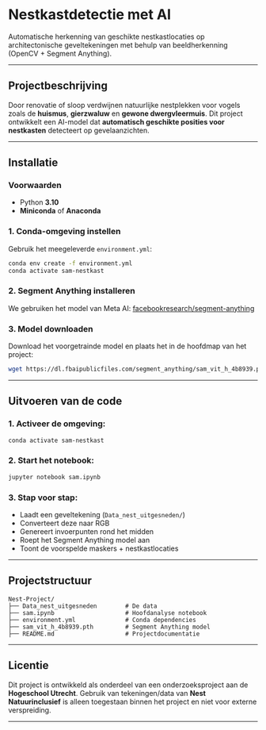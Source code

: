 #  **Nestkastdetectie met AI**

Automatische herkenning van geschikte nestkastlocaties op architectonische geveltekeningen met behulp van beeldherkenning (OpenCV + Segment Anything).

---

##  **Projectbeschrijving**

Door renovatie of sloop verdwijnen natuurlijke nestplekken voor vogels zoals de **huismus**, **gierzwaluw** en **gewone dwergvleermuis**. Dit project ontwikkelt een AI-model dat **automatisch geschikte posities voor nestkasten** detecteert op gevelaanzichten.


---

##  **Installatie**

### **Voorwaarden**

* Python **3.10**
* **Miniconda** of **Anaconda**

### **1. Conda-omgeving instellen**

Gebruik het meegeleverde `environment.yml`:

```bash
conda env create -f environment.yml
conda activate sam-nestkast
```

### **2. Segment Anything installeren**

We gebruiken het model van Meta AI: [facebookresearch/segment-anything](https://github.com/facebookresearch/segment-anything)


### **3. Model downloaden**

Download het voorgetrainde model en plaats het in de hoofdmap van het project:

```bash
wget https://dl.fbaipublicfiles.com/segment_anything/sam_vit_h_4b8939.pth
```

---

##  **Uitvoeren van de code**

### **1. Activeer de omgeving:**

```bash
conda activate sam-nestkast
```

### **2. Start het notebook:**

```bash
jupyter notebook sam.ipynb
```

### **3. Stap voor stap:**

* Laadt een geveltekening (`Data_nest_uitgesneden/`)
* Converteert deze naar RGB
* Genereert invoerpunten rond het midden
* Roept het Segment Anything model aan
* Toont de voorspelde maskers + nestkastlocaties

---

##  **Projectstructuur**

```
Nest-Project/
├── Data_nest_uitgesneden        # De data
├── sam.ipynb                    # Hoofdanalyse notebook
├── environment.yml              # Conda dependencies
├── sam_vit_h_4b8939.pth         # Segment Anything model
├── README.md                    # Projectdocumentatie
```

---

##  **Licentie**

Dit project is ontwikkeld als onderdeel van een onderzoeksproject aan de **Hogeschool Utrecht**.
Gebruik van tekeningen/data van **Nest Natuurinclusief** is alleen toegestaan binnen het project en niet voor externe verspreiding.

---
